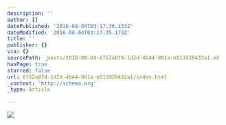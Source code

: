 ```yaml
---
description: ''
author: []
datePublished: '2016-08-04T03:17:36.153Z'
dateModified: '2016-08-04T03:17:35.173Z'
title: ''
publisher: {}
via: {}
sourcePath: _posts/2016-08-04-6f52a874-1d2d-4b44-981a-e813928432a1.md
hasPage: true
starred: false
url: 6f52a874-1d2d-4b44-981a-e813928432a1/index.html
_context: 'http://schema.org'
_type: Article

---
```

![](https://the-grid-user-content.s3-us-west-2.amazonaws.com/1c66001e-f138-4350-846e-b046df36439d.png)
